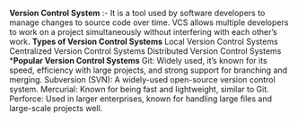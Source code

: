 **Version Control System** :- It is a tool used by software developers to manage changes to source code over time. 
VCS allows multiple developers to work on a project simultaneously without interfering with each other’s work.
**Types of Version Control Systems**
Local Version Control Systems
Centralized Version Control Systems
Distributed Version Control Systems
***Popular Version Control Systems**
Git: Widely used, it’s known for its speed, efficiency with large projects, and strong support for branching and merging.
Subversion (SVN): A widely-used open-source version control system.
Mercurial: Known for being fast and lightweight, similar to Git.
Perforce: Used in larger enterprises, known for handling large files and large-scale projects well.
